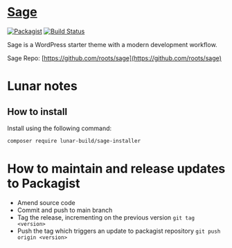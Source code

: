 # [Sage](https://roots.io/sage/)
[![Packagist](https://img.shields.io/packagist/vpre/roots/sage-lib.svg?style=flat-square)](https://packagist.org/packages/lunar-build/sage-lib)
[![Build Status](https://img.shields.io/travis/roots/sage-lib.svg?style=flat-square)](https://travis-ci.org/roots/sage-lib)

Sage is a WordPress starter theme with a modern development workflow.

Sage Repo: [https://github.com/roots/sage](https://github.com/roots/sage)

# Lunar notes
## How to install

Install using the following command:

```bash
composer require lunar-build/sage-installer
```

# How to maintain and release updates to Packagist

* Amend source code
* Commit and push to main branch
* Tag the release, incrementing on the previous version `git tag <version>`
* Push the tag which triggers an update to packagist repository `git push origin <version>`